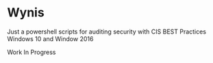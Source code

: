 # Wynis
Just a powershell scripts for auditing security with CIS BEST Practices Windows 10 and Window 2016 

Work In Progress
